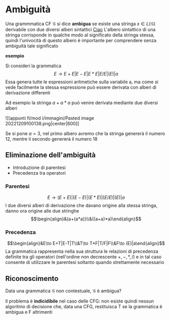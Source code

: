 
# Ambiguità

Una grammmatica CF $\mathcal G$ si dice **ambigua** se esiste una stringa $x\in L(\mathcal G)$ derivabile con due diversi alberi sintattici
[Ciao](obsidian://open?vault=Appunti-II-anno&file=Appunti%20FI%2FMOD%20I%2FLezione%2014%20-%20Pumping%20Lemma%20per%20CF)
L'albero sintattico di una stringa corrisponde in qualche modo al significato della stringa stessa, quindi l'univocità di questo albero è importante per comprendere senza ambiguità tale significato

**esempio**

Si consideri la grammatica 
$$E\to E+E|E-E|E*E|E/E|(E)|a$$
Essa genera tutte le espressioni aritmetiche sulla variabile a, ma come si vede facilmente la stessa espressione può essere derivata con alberi di derivazione differenti

Ad esempio la stringa $a+a*a$ può venire derivata mediante due diversi alberi 

![[appunti fi/mod i/immagini/Pasted image 20221209100138.png|center|600]]

Se si pone $a=3$, nel primo albero avremo che la stringa genererà il numero 12, mentre il secondo genererà il numero 18

## Eliminazione dell'ambiguità

- Introduzione di parentesi
- Precedenza tra operatori

### Parentesi
$$E\to (E+E)|(E-E)|(E*E)|(E/E)|(E)|a$$
I due diversi alberi di derivazione che davano origine alla stessa stringa, danno ora origine alle due stringhe
$$\begin{align}&(a+(a*a))\\&((a+a)*a)\end{align}$$


### Precedenza

$$\begin{align}&E\to E+T|E-T|T\\&T\to T*F|T/F|F\\&F\to (E)|a\end{align}$$
La grammatica rappresenta nella sua struttura le relazioni di precedenza definite tra gli operatori (nell'ordine non decrescente $+,-,*,/$) e in tal caso consente di utilizzare le parentesi soltanto quando strettamente necessario

## Riconoscimento

Data una grammatica $\mathcal G$ non contestuale, $\mathcal G$ è ambigua?

Il problema è **indicidibile** nel caso delle CFG: non esiste quindi nessun algoritmo di decisione che, data una CFG, restituisca T se la grammatica è ambigua e F altrimenti


